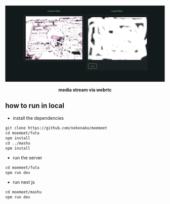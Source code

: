 <p align="center"> <img src="./moemeet.png"/></p>
<p align="center"><b>media stream via webrtc</b></p>

## how to run in local

- install the dependencies

```
git clone https://github.com/nekonako/moemeet
cd moemeet/futa
npm install
cd ../mashu
npm install
```

- run the server
```
cd moemeet/futa
npm run dev
```

- run next js
```
cd moemeet/mashu
npm run dev
```

